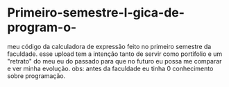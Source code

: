 # Primeiro-semestre-l-gica-de-program-o-
meu código da calculadora de expressão feito no primeiro semestre da faculdade.
esse upload tem a intenção tanto de servir como portifolio e um "retrato" do meu eu do passado para que no futuro eu possa me comparar e ver minha evolução.
obs: antes da faculdade eu tinha 0 conhecimento sobre programação.
